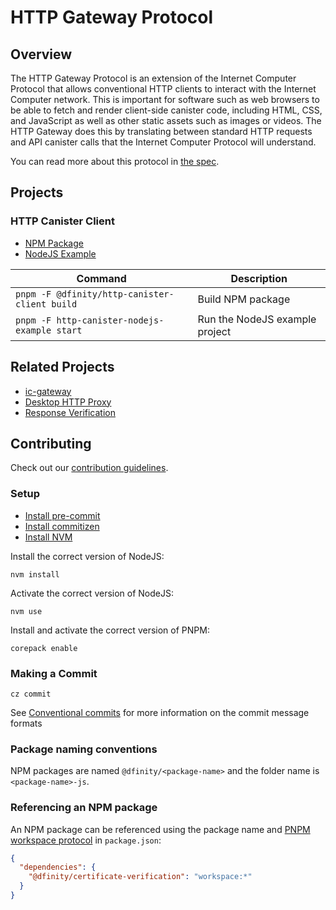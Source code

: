 # HTTP Gateway Protocol

## Overview

The HTTP Gateway Protocol is an extension of the Internet Computer Protocol that allows conventional HTTP clients to interact with the Internet Computer network. This is important for software such as web browsers to be able to fetch and render client-side canister code, including HTML, CSS, and JavaScript as well as other static assets such as images or videos. The HTTP Gateway does this by translating between standard HTTP requests and API canister calls that the Internet Computer Protocol will understand.

You can read more about this protocol in [the spec](https://github.com/dfinity/interface-spec/blob/master/spec/http-gateway-protocol-spec.md).

## Projects

### HTTP Canister Client

- [NPM Package](./packages/http-canister/README.md)
- [NodeJS Example](./examples/http-canister-client/nodejs/README.md)

| Command                                       | Description                    |
| --------------------------------------------- | ------------------------------ |
| `pnpm -F @dfinity/http-canister-client build` | Build NPM package              |
| `pnpm -F http-canister-nodejs-example start`  | Run the NodeJS example project |

## Related Projects

- [ic-gateway](https://github.com/dfinity/ic-gateway)
- [Desktop HTTP Proxy](https://github.com/dfinity/http-proxy)
- [Response Verification](https://github.com/dfinity/response-verification)

## Contributing

Check out our [contribution guidelines](./.github/CONTRIBUTING.md).

### Setup

- [Install pre-commit](https://pre-commit.com/#installation)
- [Install commitizen](https://commitizen-tools.github.io/commitizen/#installation)
- [Install NVM](https://github.com/nvm-sh/nvm)

Install the correct version of NodeJS:

```shell
nvm install
```

Activate the correct version of NodeJS:

```shell
nvm use
```

Install and activate the correct version of PNPM:

```shell
corepack enable
```

### Making a Commit

```shell
cz commit
```

See [Conventional commits](https://www.conventionalcommits.org/en/v1.0.0/) for more information on the commit message formats

### Package naming conventions

NPM packages are named `@dfinity/<package-name>` and the folder name is `<package-name>-js`.

### Referencing an NPM package

An NPM package can be referenced using the package name and [PNPM workspace protocol](https://pnpm.io/workspaces#workspace-protocol-workspace) in `package.json`:

```json
{
  "dependencies": {
    "@dfinity/certificate-verification": "workspace:*"
  }
}
```
